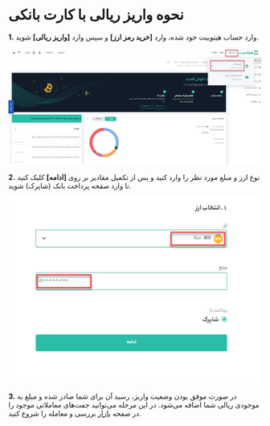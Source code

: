 # نحوه واریز ریالی با کارت بانکی

**1.** وارد حساب هیتوبیت خود شده، وارد **[خرید رمز ارز]** و سپس وارد **[واریز ریالی]** شوید.

![photo](./Images/How-to-Deposit-Fiat-with-Credit-card1.png)

**2.** نوع ارز و مبلغ مورد نظر را وارد کنید و پس از تکمیل مقادیر بر روی **[ادامه]** کلیک کنید تا وارد صفحه پرداخت بانک (شاپرک) شوید.

![photo](./Images/How-to-Deposit-Fiat-with-Credit-card2.png)


**3.**	در صورت موفق بودن وضعیت واریز، رسید آن برای شما صادر شده و مبلغ به موجودی ریالی شما اضافه می‌شود. در این مرحله می‌توانید جفت‌های معاملاتی موجود را در صفحه [بازار](https://github.com/HitoBitCo/FAQDocs/blob/main/Hitobit-Get-Started/How-to-Use-Convert/How-to-Use-Convert.md) بررسی و معامله را شروع کنید.

